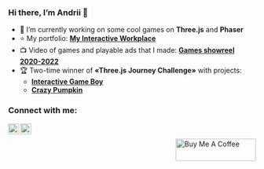 ### Hi there, I’m Andrii 👋

- 🔭 I’m currently working on some cool games on **Three.js** and **Phaser**
- ⭐ My portfolio: **[My Interactive Workplace](https://www.andriibabintsev.com)**
- 📺 Video of games and playable ads that I made: **[Games showreel 2020-2022](https://www.youtube.com/watch?v=HmZ_MUd3zJY)**
- 🏆 Two-time winner of **«Three.js Journey Challenge»** with projects:
  - **[Interactive Game Boy](https://gameboy.andriibabintsev.com/)**
  - **[Crazy Pumpkin](https://crazy-pumpkin.andriibabintsev.com/)**


### Connect with me:
[<img align="left" alt="Snokke | Twitter" width="22px" src="https://cdn.jsdelivr.net/npm/simple-icons@v3/icons/twitter.svg" />](https://twitter.com/SnakeMGL)
[<img align="left" alt="Snokke | LinkedIn" width="22px" src="https://cdn.jsdelivr.net/npm/simple-icons@v3/icons/linkedin.svg" />](https://www.linkedin.com/in/andriibabintsev/)
<br />

<a href="https://www.buymeacoffee.com/AndriiBabintsev" target="_blank"><img src="https://cdn.buymeacoffee.com/buttons/v2/default-yellow.png" alt="Buy Me A Coffee" style="height: 45px !important;width: 163px !important;" align="right" ></a>
